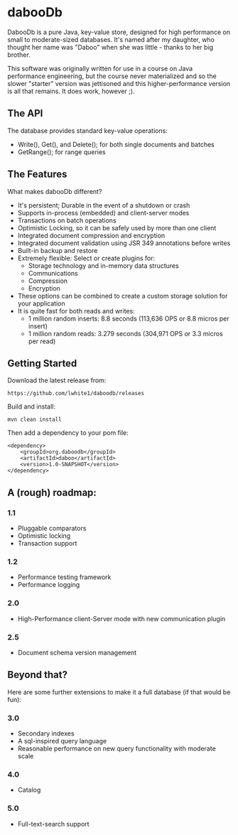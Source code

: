 dabooDb
=======

DabooDb is a pure Java, key-value store, designed for high performance on small to moderate-sized databases. It's 
named after my daughter, who thought her name was "Daboo" when she was little - thanks to her big brother. 

This software was originally written for use in a course on Java performance engineering, but the course never materialized and so the slower "starter" version was jettisoned and this higher-performance version is all that remains. It does work, however ;). 

## The API
The database provides standard key-value operations:

* Write(), Get(), and Delete(); for both single documents and batches
* GetRange(); for range queries

## The Features
What makes dabooDb different?

* It's persistent; Durable in the event of a shutdown or crash
* Supports in-process (embedded) and client-server modes
* Transactions on batch operations
* Optimistic Locking, so it can be safely used by more than one client
* Integrated document compression and encryption
* Integrated document validation using JSR 349 annotations before writes
* Built-in backup and restore
* Extremely flexible: Select or create plugins for:
    * Storage technology and in-memory data structures
    * Communications
    * Compression
    * Encryption
* These options can be combined to create a custom storage solution for your application
* It is quite fast for both reads and writes:
    * 1 million random inserts: 8.8 seconds (113,636 OPS or 8.8 micros per insert)
    * 1 million random reads: 3.279 seconds (304,971 OPS or 3.3 micros per read)    
    
## Getting Started
        
Download the latest release from:

    https://github.com/lwhite1/daboodb/releases

Build and install: 

    mvn clean install
    
Then add a dependency to your pom file:
    
    <dependency>
        <groupId>org.daboodb</groupId>
        <artifactId>daboo</artifactId>
        <version>1.0-SNAPSHOT</version>
    </dependency>
    
## A (rough) roadmap:

### 1.1

* Pluggable comparators 
* Optimistic locking
* Transaction support 

### 1.2

* Performance testing framework
* Performance logging

### 2.0

* High-Performance client-Server mode with new communication plugin

### 2.5

* Document schema version management

## Beyond that?
Here are some further extensions to make it a full database (if that would be fun):

### 3.0

* Secondary indexes
* A sql-inspired query language
* Reasonable performance on new query functionality with moderate scale

### 4.0

* Catalog

### 5.0
* Full-text-search support
